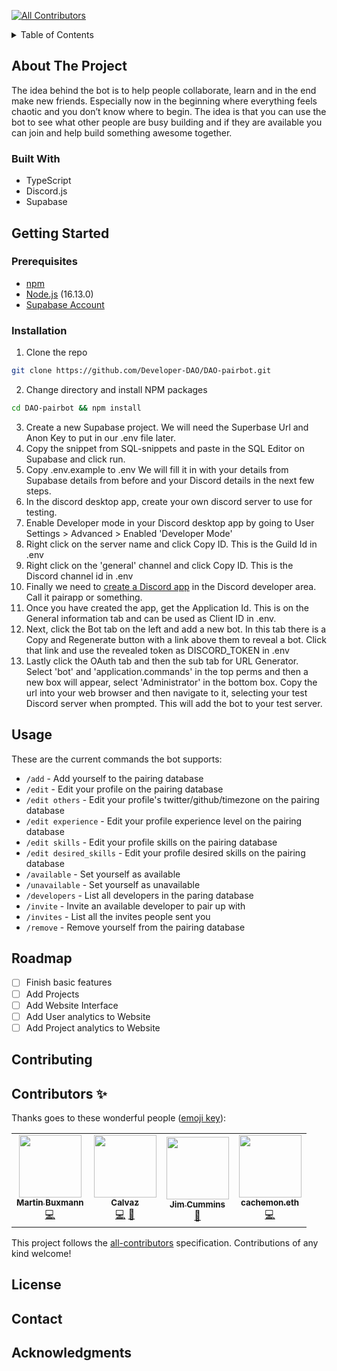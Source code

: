<!-- ALL-CONTRIBUTORS-BADGE:START - Do not remove or modify this section -->
[![All Contributors](https://img.shields.io/badge/all_contributors-4-orange.svg?style=flat-square)](#contributors-)
<!-- ALL-CONTRIBUTORS-BADGE:END -->
<details>
  <summary>Table of Contents</summary>
  <ol>
    <li>
      <a href="#about-the-project">About The Project</a>
      <ul>
        <li><a href="#built-with">Built With</a></li>
      </ul>
    </li>
    <li>
      <a href="#getting-started">Getting Started</a>
      <ul>
        <li><a href="#prerequisites">Prerequisites</a></li>
        <li><a href="#installation">Installation</a></li>
      </ul>
    </li>
    <li><a href="#usage">Usage</a></li>
    <li><a href="#roadmap">Roadmap</a></li>
    <li><a href="#contributing">Contributing</a></li>
    <li><a href="#contributors-">Contributors</a></li>
    <li><a href="#license">License</a></li>
    <li><a href="#contact">Contact</a></li>
    <li><a href="#acknowledgments">Acknowledgments</a></li>
  </ol>
</details>


## About The Project
The idea behind the bot is to help people collaborate, learn and in the end make new friends. Especially now in the beginning where everything feels chaotic and you don’t know where to begin. The idea is that you can use the bot to see what other people are busy building and if they are available you can join and help build something awesome together.

### Built With
- TypeScript
- Discord.js
- Supabase 
  
## Getting Started
### Prerequisites
- [npm](https://docs.npmjs.com/downloading-and-installing-node-js-and-npm/)
- [Node.js](https://nodejs.org/en/download/) (16.13.0)
- [Supabase Account](https://app.supabase.io/)

### Installation
  1. Clone the repo
   ```sh
   git clone https://github.com/Developer-DAO/DAO-pairbot.git
   ```
  2. Change directory and install NPM packages
   ```sh
   cd DAO-pairbot && npm install
   ```
  3. Create a new Supabase project. We will need the Superbase Url and Anon Key to put in our .env file later.
  4. Copy the snippet from SQL-snippets and paste in the SQL Editor on Supabase and click run.
  5. Copy .env.example to .env We will fill it in with your details from Supabase details from before and your Discord details in the next few steps.
  5. In the discord desktop app, create your own discord server to use for testing.
  6. Enable Developer mode in your Discord desktop app by going to User Settings > Advanced > Enabled 'Developer Mode'
  7. Right click on the server name and click Copy ID. This is the Guild Id in .env
  8. Right click on the 'general' channel and click Copy ID. This is the Discord channel id in .env
  9. Finally we need to [create a Discord app](https://discord.com/developers/applications) in the Discord developer area. Call it pairapp or something.
  10. Once you have created the app, get the Application Id. This is on the General information tab and can be used as Client ID in .env.
  11. Next, click the Bot tab on the left and add a new bot. In this tab there is a Copy and Regenerate button with a link above them to reveal a bot. Click that link and use the revealed token as DISCORD_TOKEN in .env
  12. Lastly click the OAuth tab and then the sub tab for URL Generator. Select 'bot' and 'application.commands' in the top perms and then a new box will appear, select 'Administrator' in the bottom box. Copy the url into your web browser and then navigate to it, selecting your test Discord server when prompted. This will add the bot to your test server. 
  

## Usage
These are the current commands the bot supports:
- `/add` - Add yourself to the pairing database
- `/edit` - Edit your profile on the pairing database
- `/edit others` - Edit your profile's twitter/github/timezone on the pairing database
- `/edit experience` - Edit your profile experience level on the pairing database
- `/edit skills` - Edit your profile skills on the pairing database
- `/edit desired_skills` - Edit your profile desired skills on the pairing database
- `/available` - Set yourself as available
- `/unavailable` - Set yourself as unavailable
- `/developers` - List all developers in the paring database 
- `/invite` - Invite an available developer to pair up with
- `/invites` - List all the invites people sent you 
- `/remove` - Remove yourself from the pairing database

## Roadmap
- [ ] Finish basic features
- [ ] Add Projects
- [ ] Add Website Interface
- [ ] Add User analytics to Website
- [ ] Add Project analytics to Website
## Contributing
## Contributors ✨

Thanks goes to these wonderful people ([emoji key](https://allcontributors.org/docs/en/emoji-key)):

<!-- ALL-CONTRIBUTORS-LIST:START - Do not remove or modify this section -->
<!-- prettier-ignore-start -->
<!-- markdownlint-disable -->
<table>
  <tr>
    <td align="center"><a href="http://buxmann.dev"><img src="https://avatars.githubusercontent.com/u/21178318?v=4?s=100" width="100px;" alt=""/><br /><sub><b>Martin Buxmann</b></sub></a><br /><a href="https://github.com/Developer-DAO/DAO-pairbot/commits?author=mbuxmann" title="Code">💻</a></td>
    <td align="center"><a href="https://github.com/Calvaz"><img src="https://avatars.githubusercontent.com/u/44518734?v=4?s=100" width="100px;" alt=""/><br /><sub><b>Calvaz</b></sub></a><br /><a href="https://github.com/Developer-DAO/DAO-pairbot/commits?author=Calvaz" title="Code">💻</a> <a href="https://github.com/Developer-DAO/DAO-pairbot/commits?author=Calvaz" title="Documentation">📖</a></td>
    <td align="center"><a href="https://jimthedev.com"><img src="https://avatars.githubusercontent.com/u/108938?v=4?s=100" width="100px;" alt=""/><br /><sub><b>Jim Cummins</b></sub></a><br /><a href="https://github.com/Developer-DAO/DAO-pairbot/commits?author=jimthedev" title="Documentation">📖</a></td>
    <td align="center"><a href="http://cachemon.eth"><img src="https://avatars.githubusercontent.com/u/90769841?v=4?s=100" width="100px;" alt=""/><br /><sub><b>cachemon.eth</b></sub></a><br /><a href="https://github.com/Developer-DAO/DAO-pairbot/commits?author=cachemonet0x0CF6619" title="Code">💻</a></td>
  </tr>
</table>

<!-- markdownlint-restore -->
<!-- prettier-ignore-end -->

<!-- ALL-CONTRIBUTORS-LIST:END -->

This project follows the [all-contributors](https://github.com/all-contributors/all-contributors) specification. Contributions of any kind welcome!
## License
## Contact
## Acknowledgments
